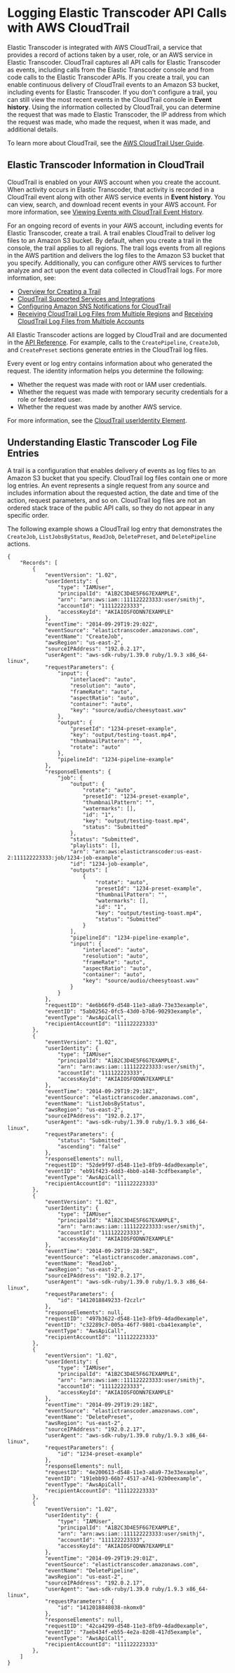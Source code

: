# Logging Elastic Transcoder API Calls with AWS CloudTrail<a name="logging-using-cloudtrail"></a>

Elastic Transcoder is integrated with AWS CloudTrail, a service that provides a record of actions taken by a user, role, or an AWS service in Elastic Transcoder\. CloudTrail captures all API calls for Elastic Transcoder as events, including calls from the Elastic Transcoder console and from code calls to the Elastic Transcoder APIs\. If you create a trail, you can enable continuous delivery of CloudTrail events to an Amazon S3 bucket, including events for Elastic Transcoder\. If you don't configure a trail, you can still view the most recent events in the CloudTrail console in **Event history**\. Using the information collected by CloudTrail, you can determine the request that was made to Elastic Transcoder, the IP address from which the request was made, who made the request, when it was made, and additional details\. 

To learn more about CloudTrail, see the [AWS CloudTrail User Guide](https://docs.aws.amazon.com/awscloudtrail/latest/userguide/)\.

## Elastic Transcoder Information in CloudTrail<a name="service-name-info-in-cloudtrail"></a>

CloudTrail is enabled on your AWS account when you create the account\. When activity occurs in Elastic Transcoder, that activity is recorded in a CloudTrail event along with other AWS service events in **Event history**\. You can view, search, and download recent events in your AWS account\. For more information, see [Viewing Events with CloudTrail Event History](https://docs.aws.amazon.com/awscloudtrail/latest/userguide/view-cloudtrail-events.html)\. 

For an ongoing record of events in your AWS account, including events for Elastic Transcoder, create a trail\. A trail enables CloudTrail to deliver log files to an Amazon S3 bucket\. By default, when you create a trail in the console, the trail applies to all regions\. The trail logs events from all regions in the AWS partition and delivers the log files to the Amazon S3 bucket that you specify\. Additionally, you can configure other AWS services to further analyze and act upon the event data collected in CloudTrail logs\. For more information, see: 
+ [Overview for Creating a Trail](https://docs.aws.amazon.com/awscloudtrail/latest/userguide/cloudtrail-create-and-update-a-trail.html)
+ [CloudTrail Supported Services and Integrations](https://docs.aws.amazon.com/awscloudtrail/latest/userguide/cloudtrail-aws-service-specific-topics.html#cloudtrail-aws-service-specific-topics-integrations)
+ [Configuring Amazon SNS Notifications for CloudTrail](https://docs.aws.amazon.com/awscloudtrail/latest/userguide/getting_notifications_top_level.html)
+ [Receiving CloudTrail Log Files from Multiple Regions](https://docs.aws.amazon.com/awscloudtrail/latest/userguide/receive-cloudtrail-log-files-from-multiple-regions.html) and [Receiving CloudTrail Log Files from Multiple Accounts](https://docs.aws.amazon.com/awscloudtrail/latest/userguide/cloudtrail-receive-logs-from-multiple-accounts.html)

All Elastic Transcoder actions are logged by CloudTrail and are documented in the [API Reference](api-reference.md)\. For example, calls to the `CreatePipeline`, `CreateJob`, and `CreatePreset` sections generate entries in the CloudTrail log files\. 

Every event or log entry contains information about who generated the request\. The identity information helps you determine the following: 
+ Whether the request was made with root or IAM user credentials\.
+ Whether the request was made with temporary security credentials for a role or federated user\.
+ Whether the request was made by another AWS service\.

For more information, see the [CloudTrail userIdentity Element](https://docs.aws.amazon.com/awscloudtrail/latest/userguide/cloudtrail-event-reference-user-identity.html)\.

## Understanding Elastic Transcoder Log File Entries<a name="understanding-service-name-entries"></a>

A trail is a configuration that enables delivery of events as log files to an Amazon S3 bucket that you specify\. CloudTrail log files contain one or more log entries\. An event represents a single request from any source and includes information about the requested action, the date and time of the action, request parameters, and so on\. CloudTrail log files are not an ordered stack trace of the public API calls, so they do not appear in any specific order\. 

The following example shows a CloudTrail log entry that demonstrates the `CreateJob`, `ListJobsByStatus`, `ReadJob`, `DeletePreset`, and `DeletePipeline` actions\.

```
{
    "Records": [
        {
            "eventVersion": "1.02",
            "userIdentity": {
                "type": "IAMUser",
                "principalId": "A1B2C3D4E5F6G7EXAMPLE",
                "arn": "arn:aws:iam::111122223333:user/smithj",
                "accountId": "111122223333",
                "accessKeyId": "AKIAIOSFODNN7EXAMPLE"
            },
            "eventTime": "2014-09-29T19:29:02Z",
            "eventSource": "elastictranscoder.amazonaws.com",
            "eventName": "CreateJob",
            "awsRegion": "us-east-2",
            "sourceIPAddress": "192.0.2.17",
            "userAgent": "aws-sdk-ruby/1.39.0 ruby/1.9.3 x86_64-linux",
            "requestParameters": {
                "input": {
                    "interlaced": "auto",
                    "resolution": "auto",
                    "frameRate": "auto",
                    "aspectRatio": "auto",
                    "container": "auto",
                    "key": "source/audio/cheesytoast.wav"
                },
                "output": {
                    "presetId": "1234-preset-example",
                    "key": "output/testing-toast.mp4",
                    "thumbnailPattern": "",
                    "rotate": "auto"
                },
                "pipelineId": "1234-pipeline-example"
            },
            "responseElements": {
                "job": {
                    "output": {
                        "rotate": "auto",
                        "presetId": "1234-preset-example",
                        "thumbnailPattern": "",
                        "watermarks": [],
                        "id": "1",
                        "key": "output/testing-toast.mp4",
                        "status": "Submitted"
                    },
                    "status": "Submitted",
                    "playlists": [],
                    "arn": "arn:aws:elastictranscoder:us-east-2:111122223333:job/1234-job-example",
                    "id": "1234-job-example",
                    "outputs": [
                        {
                            "rotate": "auto",
                            "presetId": "1234-preset-example",
                            "thumbnailPattern": "",
                            "watermarks": [],
                            "id": "1",
                            "key": "output/testing-toast.mp4",
                            "status": "Submitted"
                        }
                    ],
                    "pipelineId": "1234-pipeline-example",
                    "input": {
                        "interlaced": "auto",
                        "resolution": "auto",
                        "frameRate": "auto",
                        "aspectRatio": "auto",
                        "container": "auto",
                        "key": "source/audio/cheesytoast.wav"
                    }
                }
            },
            "requestID": "4e6b66f9-d548-11e3-a8a9-73e33example",
            "eventID": "5ab02562-0fc5-43d0-b7b6-90293example",
            "eventType": "AwsApiCall",
            "recipientAccountId": "111122223333"
        },
        {
            "eventVersion": "1.02",
            "userIdentity": {
                "type": "IAMUser",
                "principalId": "A1B2C3D4E5F6G7EXAMPLE",
                "arn": "arn:aws:iam::111122223333:user/smithj",
                "accountId": "111122223333",
                "accessKeyId": "AKIAIOSFODNN7EXAMPLE"
            },
            "eventTime": "2014-09-29T19:29:18Z",
            "eventSource": "elastictranscoder.amazonaws.com",
            "eventName": "ListJobsByStatus",
            "awsRegion": "us-east-2",
            "sourceIPAddress": "192.0.2.17",
            "userAgent": "aws-sdk-ruby/1.39.0 ruby/1.9.3 x86_64-linux",
            "requestParameters": {
                "status": "Submitted",
                "ascending": "false"
            },
            "responseElements": null,
            "requestID": "52de9f97-d548-11e3-8fb9-4dad0example",
            "eventID": "eb91f423-6dd3-4bb0-a148-3cdfbexample",
            "eventType": "AwsApiCall",
            "recipientAccountId": "111122223333"
        },
        {
            "eventVersion": "1.02",
            "userIdentity": {
                "type": "IAMUser",
                "principalId": "A1B2C3D4E5F6G7EXAMPLE",
                "arn": "arn:aws:iam::111122223333:user/smithj",
                "accountId": "111122223333",
                "accessKeyId": "AKIAIOSFODNN7EXAMPLE"
            },
            "eventTime": "2014-09-29T19:28:50Z",
            "eventSource": "elastictranscoder.amazonaws.com",
            "eventName": "ReadJob",
            "awsRegion": "us-east-2",
            "sourceIPAddress": "192.0.2.17",
            "userAgent": "aws-sdk-ruby/1.39.0 ruby/1.9.3 x86_64-linux",
            "requestParameters": {
                "id": "1412018849233-f2czlr"
            },
            "responseElements": null,
            "requestID": "497b3622-d548-11e3-8fb9-4dad0example",
            "eventID": "c32289c7-005a-46f7-9801-cba41example",
            "eventType": "AwsApiCall",
            "recipientAccountId": "111122223333"
        },
        {
            "eventVersion": "1.02",
            "userIdentity": {
                "type": "IAMUser",
                "principalId": "A1B2C3D4E5F6G7EXAMPLE",
                "arn": "arn:aws:iam::111122223333:user/smithj",
                "accountId": "111122223333",
                "accessKeyId": "AKIAIOSFODNN7EXAMPLE"
            },
            "eventTime": "2014-09-29T19:29:18Z",
            "eventSource": "elastictranscoder.amazonaws.com",
            "eventName": "DeletePreset",
            "awsRegion": "us-east-2",
            "sourceIPAddress": "192.0.2.17",
            "userAgent": "aws-sdk-ruby/1.39.0 ruby/1.9.3 x86_64-linux",
            "requestParameters": {
                "id": "1234-preset-example"
            },
            "responseElements": null,
            "requestID": "4e200613-d548-11e3-a8a9-73e33example",
            "eventID": "191ebb93-66b7-4517-a741-92b0eexample",
            "eventType": "AwsApiCall",
            "recipientAccountId": "111122223333"
        },
        {
            "eventVersion": "1.02",
            "userIdentity": {
                "type": "IAMUser",
                "principalId": "A1B2C3D4E5F6G7EXAMPLE",
                "arn": "arn:aws:iam::111122223333:user/smithj",
                "accountId": "111122223333",
                "accessKeyId": "AKIAIOSFODNN7EXAMPLE"
            },
            "eventTime": "2014-09-29T19:29:01Z",
            "eventSource": "elastictranscoder.amazonaws.com",
            "eventName": "DeletePipeline",
            "awsRegion": "us-east-2",
            "sourceIPAddress": "192.0.2.17",
            "userAgent": "aws-sdk-ruby/1.39.0 ruby/1.9.3 x86_64-linux",
            "requestParameters": {
                "id": "1412018848038-nkomx0"
            },
            "responseElements": null,
            "requestID": "42ca4299-d548-11e3-8fb9-4dad0example",
            "eventID": "7aeb434f-eb55-4e2a-82d8-417d5example",
            "eventType": "AwsApiCall",
            "recipientAccountId": "111122223333"
        },
    ]
}
```